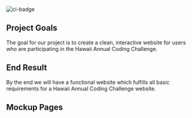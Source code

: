 ![ci-badge](https://github.com/hh-t1/hacc-hui-revamped/actions/workflows/ci.yml/badge.svg)

## Project Goals ##

The goal for our project is to create a clean, interactive website for users who are participating in the Hawaii Annual Coding Challenge.

## End Result ##

By the end we will have a functional website which fulfills all basic requirements for a Hawaii Annual Coding Challenge website.

## Mockup Pages ##
